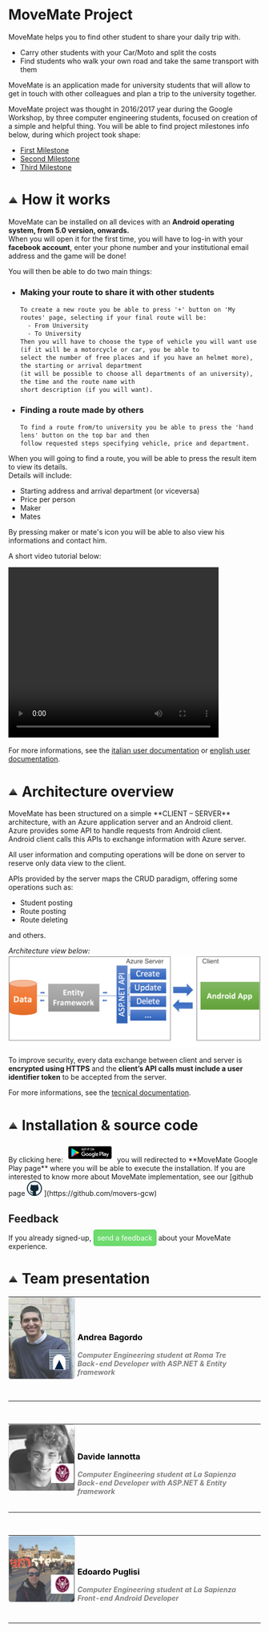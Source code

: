 <h1 id="project"> MoveMate Project </h1>

MoveMate helps you to find other student to share your daily trip with.
* Carry other students with your Car/Moto and split the costs
* Find students who walk your own road and take the same transport with them

MoveMate is an application made for university students that will allow to get in touch with other colleagues and plan a trip to the university together.

MoveMate project was thought in 2016/2017 year during the Google Workshop, by three computer engineering students, focused on creation of a simple and helpful thing.
You will be able to find project milestones info below, during which project took shape:
* [First Milestone](https://1drv.ms/p/s!Arh0UdVHsGBcoE9vPJzfm2qYVc80)
* [Second Milestone](https://1drv.ms/p/s!Arh0UdVHsGBcoGjKhkq51oPmD5cM)
* [Third Milestone](https://drive.google.com/open?id=0B6reVBh6T0JXLThqQjZJN0NrMXc)

<!-- How it works -->
<h1 id="how-works"><a href="#menu"><img src="vector-icon.png" alt="su" width="20"></a> How it works </h1>

MoveMate can be installed on all devices with an **Android operating system, from 5.0 version, onwards.** <br>
When you will open it for the first time, you will have to log-in with your **facebook account**, enter your phone number and your institutional email address and the game will be done!

You will then be able to do two main things:
* ### Making your route to share it with other students
      To create a new route you be able to press '+' button on 'My routes' page, selecting if your final route will be:
        - From University
        - To University
      Then you will have to choose the type of vehicle you will want use (if it will be a motorcycle or car, you be able to
      select the number of free places and if you have an helmet more), the starting or arrival department 
      (it will be possible to choose all departments of an university), the time and the route name with 
      short description (if you will want).
* ### Finding a route made by others
      To find a route from/to university you be able to press the 'hand lens' button on the top bar and then 
      follow requested steps specifying vehicle, price and department.

When you will going to find a route, you will be able to press the result item to view its details. <br>
Details will include:
* Starting address and arrival department (or viceversa)
* Price per person
* Maker
* Mates

By pressing maker or mate's icon you will be able to also view his informations and contact him.

A short video tutorial below:

<video align="center" width="420" height="340" controls>
  <source src="https://drive.google.com/open?id=0BxBf-ekgpA4galFwN3g5Q3ZnVFU" type="video/mp4">
Your browser does not support the video tag. <br>
</video>

For more informations, see the [italian user documentation](https://drive.google.com/open?id=1sDPHdG0VMDcI5hbrCw1KQ4XKIJimZtGvGRbOCgYGePQ) or [english user documentation](https://drive.google.com/open?id=1f8GNwhQbvDSFEMoDLIh3-HbcW-VEwGQoPhGM1FFcUpQ).

<!-- Architecture overview -->
<h1 id="arch-view"><a href="#menu"><img src="vector-icon.png" alt="su" width="20"></a> Architecture overview </h1>
MoveMate has been structured on a simple **CLIENT – SERVER** architecture, with an Azure application server and an Android client.
<br>
Azure provides some API to handle requests from Android client.
<br>
Android client calls this APIs to exchange information with Azure server.

All user information and computing operations will be done on server to reserve only data view to the client.

APIs provided by the server maps the CRUD paradigm, offering some operations such as:
* Student posting 
* Route posting
* Route deleting


and others.

*Architecture view below:*
![architecture image](Architectureview.png)

To improve security, every data exchange between client and server is **encrypted using HTTPS** and the **client’s API calls must include a user identifier token** to be accepted from the server.

For more informations, see the [tecnical documentation]().

<!-- Installation & source code -->
<h1 id="install-source"><a href="#menu"><img src="vector-icon.png" alt="su" width="20"></a> Installation &amp; source code </h1>
By clicking here: <a href="https://play.google.com/store/apps/details?id=app.movemate&hl=it"><img src="playstorebutton.png" alt="googleplay" width="100"></a> you will redirected to **MoveMate Google Play page** where you will be able to execute the installation.
If you are interested to know more about MoveMate implementation, see our [github page <img src="github_button.png" alt="githublogo" width="30"> ](https://github.com/movers-gcw)

## Feedback
If you already signed-up, <a id="seedfeed" onfocus="document.getElementById('seedfeed').style.backgroundColor = 'rgba(50, 205, 50,0.9)';" onmouseover="document.getElementById('seedfeed').style.borderColor = 'rgba(50, 205, 50,0.9)';" onmouseout="document.getElementById('seedfeed').style.borderColor = 'rgba(50, 205, 50,0.2)'; document.getElementById('seedfeed').style.backgroundColor = 'rgba(50, 205, 50,0.7)';" href="https://docs.google.com/forms/d/e/1FAIpQLSfO1ji527b9swJuDaUcQwbIOfQB8SUK0CYIQulFwFD-nLU0ow/viewform?c=0&w=1" style="border: 2px solid; border-radius: 5px; border-color: rgba(50, 205, 50,0.2); background-color: rgba(50, 205, 50,0.7);  color: white; padding: 6px; text-decoration: none;" >send a feedback</a> about your MoveMate experience. 

<!-- Team Presentation -->
<h1 id="team"><a href="#menu"><img src="vector-icon.png" alt="su" width="20"></a> Team presentation </h1>
<section class="site-footer" style="color: gray; text-align: left;">

 <section id="team-items">
 
 <table>
  <tbody><tr>
   <td style="border: 0; padding: 0;" width="150px">
    <img style="opacity: 0.8; border: 1px solid; border-radius: 5px; border-color: rgba(0, 0, 0,0.2);" src="andr-pic.jpg" alt="su" width="150">
    <img src="logoromatre.png" alt="uni" width="30%" style="position: relative; right: 10px; bottom: 62px;" align="right">
   </td>
   <td width="400px" style="border: 0;"><section class="btn" style="text-align: left;">
     <h3 style="color: black;">Andrea Bagordo</h3>
     <h4 style="margin: 0; color: gray; font-style: italic;">Computer Engineering student at Roma Tre</h4>
     <h4 style="margin: 0; color: gray; font-style: italic; font-weight: Bold;">Back-end Developer with ASP.NET &amp; Entity framework</h4>
     </section></td></tr></tbody></table>
   
  <br>
  <table>
    <tbody><tr>
     <td style="border: 0; padding: 0;" width="150px">
      <img style="opacity: 0.8; border: 1px solid; border-radius: 5px; border-color: rgba(0, 0, 0,0.2);" src="david-pic.jpg" alt="su" width="150">
      <img src="sapienzaicon.png" alt="uni" width="35%" style="position: relative; bottom: 58px;" align="right">
</td>
     <td width="400px" style="border: 0;"><section class="btn" style="text-align: left;">
     <h3 style="color: black;">Davide Iannotta</h3>
     <h4 style="margin: 0; color: gray; font-style: italic;">Computer Engineering student at La Sapienza</h4>
     <h4 style="margin: 0; color: gray; font-style: italic; font-weight: Bold;">Back-end Developer with ASP.NET &amp; Entity framework</h4>
     </section></td></tr></tbody></table>
   
  <br>
  <table>
   <tbody><tr>
     <td style="border: 0; padding: 0; " width="150px">
      <img style="opacity: 0.8; border: 1px solid; border-radius: 5px; border-color: rgba(0, 0, 0,0.2);" src="edo-pic.jpg" alt="su" width="150">
      <img src="sapienzaicon.png" alt="uni" width="35%" style="position: relative; bottom: 58px;" align="right">
     </td>
     <td width="400px" style="border: 0;"><section class="btn" style="text-align: left;">
      <h3 style="color: black;">Edoardo Puglisi</h3>
      <h4 style="margin: 0; color: gray; font-style: italic;">Computer Engineering student at La Sapienza</h4>
      <h4 style="margin: 0; color: gray; font-style: italic; font-weight: Bold;">Front-end Android Developer</h4>
      </section></td></tr></tbody></table>
     
 </section>
</section>
